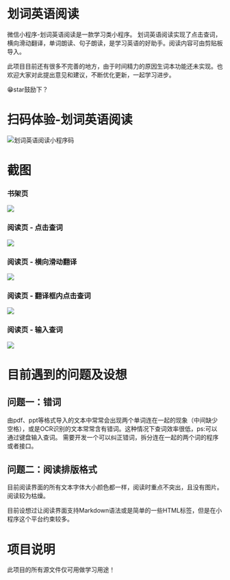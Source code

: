 # 划词英语阅读
微信小程序-划词英语阅读是一款学习类小程序。
划词英语阅读实现了点击查词，横向滑动翻译，单词朗读、句子朗读，是学习英语的好助手。阅读内容可由剪贴板导入。

此项目目前还有很多不完善的地方，由于时间精力的原因生词本功能还未实现。也欢迎大家对此提出意见和建议，不断优化更新，一起学习进步。

😁star鼓励下？


# 扫码体验-划词英语阅读
![划词英语阅读小程序码](./README\WordReadingCode.jpg)

# 截图
### 书架页
![](./README\Screenshot1.png)
### 阅读页 - 点击查词
![](./README\Screenshot2.png)
### 阅读页 - 横向滑动翻译
![](./README\Screenshot3.png)
### 阅读页 - 翻译框内点击查词
![](./README\Screenshot4.png)
### 阅读页 - 输入查词
![](./README\Screenshot5.png)

# 目前遇到的问题及设想
## 问题一：错词
由pdf、ppt等格式导入的文本中常常会出现两个单词连在一起的现象（中间缺少空格），或是OCR识别的文本常常含有错词。这种情况下查词效率很低，ps:可以通过键盘输入查词。
需要开发一个可以纠正错词，拆分连在一起的两个词的程序或者接口。

## 问题二：阅读排版格式
目前阅读界面的所有文本字体大小颜色都一样，阅读时重点不突出，且没有图片。阅读较为枯燥。

目前设想过让阅读界面支持Markdown语法或是简单的一些HTML标签，但是在小程序这个平台约束较多。

# 项目说明
此项目的所有源文件仅可用做学习用途！
